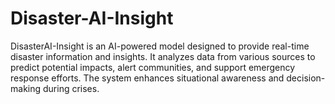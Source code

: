 # Disaster-AI-Insight
DisasterAI-Insight is an AI-powered model designed to provide real-time disaster information and insights. It analyzes data from various sources to predict potential impacts, alert communities, and support emergency response efforts. The system enhances situational awareness and decision-making during crises.
